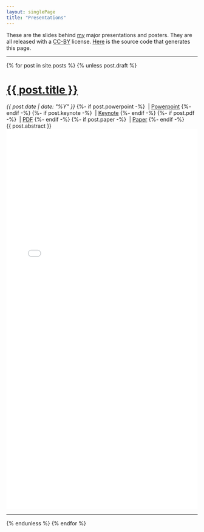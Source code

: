 ```yaml
---
layout: singlePage
title: "Presentations"
---
```


These are the slides behind [my](http://bamos.github.io) major
presentations and posters.
They are all released with a
[CC-BY](http://creativecommons.org/licenses/by/4.0/)
license.
[Here](https://github.com/bamos/presentations)
is the source code that generates this page.
<hr>

{% for post in site.posts %}
{% unless post.draft %}
<h1><a href="{{ site.baseurl }}/{{ post.url }}">{{ post.title }}</a></h1>
<em>{{ post.date | date: "%Y" }}</em>
{%- if post.powerpoint -%}
&nbsp;| <a href="{{ site.baseurl }}/{{ post.powerpoint }}">Powerpoint</a>
{%- endif -%}
{%- if post.keynote -%}
&nbsp;| <a href="{{ site.baseurl }}/{{ post.keynote }}">Keynote</a>
{%- endif -%}
{%- if post.pdf -%}
&nbsp;| <a href="{{ site.baseurl }}/{{ post.pdf }}">PDF</a>
{%- endif -%}
{%- if post.paper -%}
&nbsp;| <a href="{{ post.paper }}">Paper</a>
{%- endif -%}
<br>
<md-block>
{{ post.abstract }}
</md-block>
<embed src="{{ site.baseurl }}/{{ post.pdf }}" width="100%" height="1000px">
<hr>
{% endunless %}
{% endfor %}

